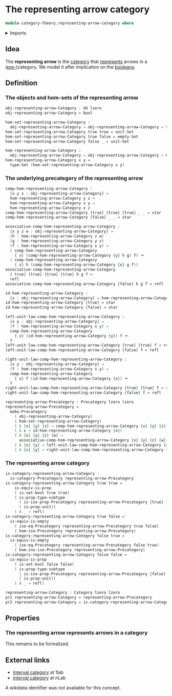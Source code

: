 # The representing arrow category

```agda
module category-theory.representing-arrow-category where
```

<details><summary>Imports</summary>

```agda
open import category-theory.categories
open import category-theory.composition-operations-on-binary-families-of-sets
open import category-theory.isomorphisms-in-precategories
open import category-theory.precategories

open import foundation.booleans
open import foundation.dependent-pair-types
open import foundation.empty-types
open import foundation.identity-types
open import foundation.propositions
open import foundation.sets
open import foundation.strictly-involutive-identity-types
open import foundation.subtypes
open import foundation.unit-type
open import foundation.universe-levels
```

</details>

## Idea

The **representing arrow** is the [category](category-theory.categories.md) that
[represents](category-theory.representable-functors-categories.md) arrows in a
([pre-](category-theory.precategories.md))category. We model it after
implication on the [booleans](foundation.booleans.md).

## Definition

### The objects and hom-sets of the representing arrow

```agda
obj-representing-arrow-Category : UU lzero
obj-representing-arrow-Category = bool

hom-set-representing-arrow-Category :
  obj-representing-arrow-Category → obj-representing-arrow-Category → Set lzero
hom-set-representing-arrow-Category true true = unit-Set
hom-set-representing-arrow-Category true false = empty-Set
hom-set-representing-arrow-Category false _ = unit-Set

hom-representing-arrow-Category :
  obj-representing-arrow-Category → obj-representing-arrow-Category → UU lzero
hom-representing-arrow-Category x y =
  type-Set (hom-set-representing-arrow-Category x y)
```

### The underlying precategory of the representing arrow

```agda
comp-hom-representing-arrow-Category :
  {x y z : obj-representing-arrow-Category} →
  hom-representing-arrow-Category y z →
  hom-representing-arrow-Category x y →
  hom-representing-arrow-Category x z
comp-hom-representing-arrow-Category {true} {true} {true} _ _ = star
comp-hom-representing-arrow-Category {false} _ _ = star

associative-comp-hom-representing-arrow-Category :
  {x y z w : obj-representing-arrow-Category} →
  (h : hom-representing-arrow-Category z w)
  (g : hom-representing-arrow-Category y z)
  (f : hom-representing-arrow-Category x y) →
  ( comp-hom-representing-arrow-Category
    { x} (comp-hom-representing-arrow-Category {y} h g) f) ＝
  ( comp-hom-representing-arrow-Category
    { x} h (comp-hom-representing-arrow-Category {x} g f))
associative-comp-hom-representing-arrow-Category
  { true} {true} {true} {true} h g f =
  refl
associative-comp-hom-representing-arrow-Category {false} h g f = refl

id-hom-representing-arrow-Category :
  {x : obj-representing-arrow-Category} → hom-representing-arrow-Category x x
id-hom-representing-arrow-Category {true} = star
id-hom-representing-arrow-Category {false} = star

left-unit-law-comp-hom-representing-arrow-Category :
  {x y : obj-representing-arrow-Category} →
  (f : hom-representing-arrow-Category x y) →
  comp-hom-representing-arrow-Category
    { x} (id-hom-representing-arrow-Category {y}) f ＝
  f
left-unit-law-comp-hom-representing-arrow-Category {true} {true} f = refl
left-unit-law-comp-hom-representing-arrow-Category {false} f = refl

right-unit-law-comp-hom-representing-arrow-Category :
  {x y : obj-representing-arrow-Category} →
  (f : hom-representing-arrow-Category x y) →
  comp-hom-representing-arrow-Category
    { x} f (id-hom-representing-arrow-Category {x}) ＝
  f
right-unit-law-comp-hom-representing-arrow-Category {true} {true} f = refl
right-unit-law-comp-hom-representing-arrow-Category {false} f = refl

representing-arrow-Precategory : Precategory lzero lzero
representing-arrow-Precategory =
  make-Precategory
    ( obj-representing-arrow-Category)
    ( hom-set-representing-arrow-Category)
    ( λ {x} {y} {z} → comp-hom-representing-arrow-Category {x} {y} {z})
    ( λ x → id-hom-representing-arrow-Category {x})
    ( λ {x} {y} {z} {w} →
      associative-comp-hom-representing-arrow-Category {x} {y} {z} {w})
    ( λ {x} {y} → left-unit-law-comp-hom-representing-arrow-Category {x} {y})
    ( λ {x} {y} → right-unit-law-comp-hom-representing-arrow-Category {x} {y})
```

### The representing arrow category

```agda
is-category-representing-arrow-Category :
  is-category-Precategory representing-arrow-Precategory
is-category-representing-arrow-Category true true =
    is-equiv-is-prop
    ( is-set-bool true true)
    ( is-prop-type-subtype
      ( is-iso-prop-Precategory representing-arrow-Precategory {true} {true})
      ( is-prop-unit))
    ( λ _ → refl)
is-category-representing-arrow-Category true false =
  is-equiv-is-empty
    ( iso-eq-Precategory representing-arrow-Precategory true false)
    ( hom-iso-Precategory representing-arrow-Precategory)
is-category-representing-arrow-Category false true =
  is-equiv-is-empty
    ( iso-eq-Precategory representing-arrow-Precategory false true)
    ( hom-inv-iso-Precategory representing-arrow-Precategory)
is-category-representing-arrow-Category false false =
  is-equiv-is-prop
    ( is-set-bool false false)
    ( is-prop-type-subtype
      ( is-iso-prop-Precategory representing-arrow-Precategory {false} {false})
      ( is-prop-unit))
    ( λ _ → refl)

representing-arrow-Category : Category lzero lzero
pr1 representing-arrow-Category = representing-arrow-Precategory
pr2 representing-arrow-Category = is-category-representing-arrow-Category
```

## Properties

### The representing arrow represents arrows in a category

This remains to be formalized.

## External links

- [Interval category](https://1lab.dev/Cat.Instances.Shape.Interval.html#interval-category)
  at 1lab
- [interval category](https://ncatlab.org/nlab/show/interval+category) at $n$Lab

A wikidata identifier was not available for this concept.
